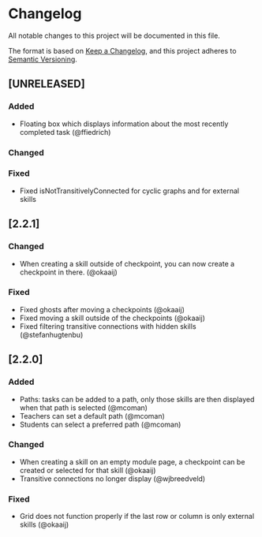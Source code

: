 [comment]: <> (Added = New features)
[comment]: <> (Changed = Changes in existing functionality)
[comment]: <> (Deprecated = once-stable features removed in future releases "next release")
[comment]: <> (Removed = Deprecated features removed in this release "this release")
[comment]: <> (Fixed = Bug fixes)
# Changelog
All notable changes to this project will be documented in this file.

The format is based on [Keep a Changelog](https://keepachangelog.com/en/1.0.0/),
and this project adheres to [Semantic Versioning](https://semver.org/spec/v2.0.0.html).

## [UNRELEASED]

### Added
- Floating box which displays information about the most recently completed task (@ffiedrich)

### Changed

### Fixed
 - Fixed isNotTransitivelyConnected for cyclic graphs and for external skills

## [2.2.1]

### Changed
 - When creating a skill outside of checkpoint, you can now create a checkpoint in there. (@okaaij)
### Fixed
 - Fixed ghosts after moving a checkpoints (@okaaij)
 - Fixed moving a skill outside of the checkpoints (@okaaij)
 - Fixed filtering transitive connections with hidden skills (@stefanhugtenbu)

## [2.2.0]
### Added
 - Paths: tasks can be added to a path, only those skills are then displayed when that path is selected (@mcoman)
 - Teachers can set a default path (@mcoman)
 - Students can select a preferred path (@mcoman)

### Changed
 - When creating a skill on an empty module page, a checkpoint can be created or selected for that skill (@okaaij)
 - Transitive connections no longer display (@wjbreedveld)

### Fixed
 - Grid does not function properly if the last row or column is only external skills (@okaaij)


